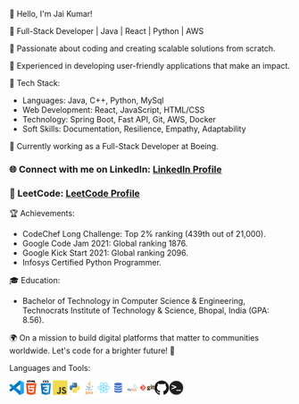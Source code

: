 
👋 Hello, I'm Jai Kumar!

🚀 Full-Stack Developer | Java | React | Python | AWS

🌟 Passionate about coding and creating scalable solutions from scratch.

🎯 Experienced in developing user-friendly applications that make an impact.

🔧 Tech Stack:
   - Languages: Java, C++, Python, MySql
   - Web Development: React, JavaScript, HTML/CSS
   - Technology: Spring Boot, Fast API, Git, AWS, Docker
   - Soft Skills: Documentation, Resilience, Empathy, Adaptability

💼 Currently working as a Full-Stack Developer at Boeing.

### 🌐 Connect with me on LinkedIn: [LinkedIn Profile](https://linkedin.com/in/jaisongra1)

### 💬 LeetCode: [LeetCode Profile](https://leetcode.com/jaisongra1/)

🏆 Achievements:
   - CodeChef Long Challenge: Top 2% ranking (439th out of 21,000).
   - Google Code Jam 2021: Global ranking 1876.
   - Google Kick Start 2021: Global ranking 2096.
   - Infosys Certified Python Programmer.

🎓 Education:
   - Bachelor of Technology in Computer Science & Engineering, Technocrats Institute of Technology & Science, Bhopal, India (GPA: 8.56).

🌍 On a mission to build digital platforms that matter to communities worldwide. Let's code for a brighter future! 🌟


Languages and Tools:

<img align="left" alt="Visual Studio Code" width="26px" src="https://raw.githubusercontent.com/github/explore/80688e429a7d4ef2fca1e82350fe8e3517d3494d/topics/visual-studio-code/visual-studio-code.png" />
<img align="left" alt="HTML5" width="26px" src="https://raw.githubusercontent.com/github/explore/80688e429a7d4ef2fca1e82350fe8e3517d3494d/topics/html/html.png" />
<img align="left" alt="CSS3" width="26px" src="https://raw.githubusercontent.com/github/explore/80688e429a7d4ef2fca1e82350fe8e3517d3494d/topics/css/css.png" />
<img align="left" alt="JavaScript" width="26px" src="https://raw.githubusercontent.com/github/explore/80688e429a7d4ef2fca1e82350fe8e3517d3494d/topics/javascript/javascript.png" />
<img align="left" alt="Python" width="26px" src="https://raw.githubusercontent.com/github/explore/80688e429a7d4ef2fca1e82350fe8e3517d3494d/topics/python/python.png" />
<img align="left" alt="Java" width="26px" src="https://raw.githubusercontent.com/github/explore/5b3600551e122a3277c2c5368af2ad5725ffa9a1/topics/java/java.png" />
<img align="left" alt="React" width="26px" src="https://raw.githubusercontent.com/github/explore/80688e429a7d4ef2fca1e82350fe8e3517d3494d/topics/react/react.png" />
<img align="left" alt="SQL" width="26px" src="https://raw.githubusercontent.com/github/explore/80688e429a7d4ef2fca1e82350fe8e3517d3494d/topics/sql/sql.png" />
<img align="left" alt="MySQL" width="26px" src="https://raw.githubusercontent.com/github/explore/80688e429a7d4ef2fca1e82350fe8e3517d3494d/topics/mysql/mysql.png" />
<img align="left" alt="Git" width="26px" src="https://raw.githubusercontent.com/github/explore/80688e429a7d4ef2fca1e82350fe8e3517d3494d/topics/git/git.png" />
<img align="left" alt="GitHub" width="26px" src="https://raw.githubusercontent.com/github/explore/78df643247d429f6cc873026c0622819ad797942/topics/github/github.png" />
<img align="left" alt="Terminal" width="26px" src="https://raw.githubusercontent.com/github/explore/80688e429a7d4ef2fca1e82350fe8e3517d3494d/topics/terminal/terminal.png" />
